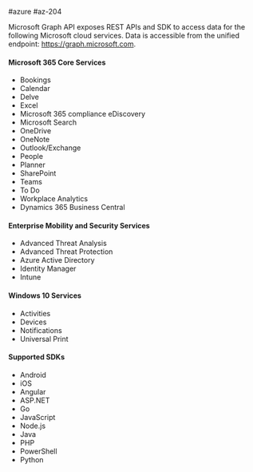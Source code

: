 #azure #az-204 

Microsoft Graph API exposes REST APIs and SDK to access data for the following Microsoft cloud services.
Data is accessible from the unified endpoint: https://graph.microsoft.com.

#### Microsoft 365 Core Services
- Bookings
- Calendar
- Delve
- Excel
- Microsoft 365 compliance eDiscovery
- Microsoft Search
- OneDrive
- OneNote
- Outlook/Exchange
- People
- Planner
- SharePoint
- Teams
- To Do
- Workplace Analytics
- Dynamics 365 Business Central

#### Enterprise Mobility and Security Services
- Advanced Threat Analysis
- Advanced Threat Protection
- Azure Active Directory
- Identity Manager
- Intune

#### Windows 10 Services
- Activities
- Devices
- Notifications
- Universal Print

#### Supported SDKs
- Android
- iOS
- Angular
- ASP.NET
- Go
- JavaScript
- Node.js
- Java
- PHP
- PowerShell
- Python